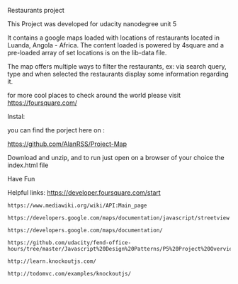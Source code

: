 Restaurants project 

This Project was developed for udacity nanodegree unit 5

It contains a google maps loaded with locations of restaurants located in Luanda, Angola - Africa. The content loaded is powered by 4square and a pre-loaded array of set locations is on the lib-data file.

The map offers multiple ways to filter the restaurants, ex: via search query, type and when selected the restaurants display some information regarding it.

for more cool places to check around the world please visit https://foursquare.com/

Instal:

you can find the porject here on :

https://github.com/AlanRSS/Project-Map

Download and unzip, and to run just open on a browser of your choice the index.html file


Have Fun


Helpful links:
https://developer.foursquare.com/start
	
	https://www.mediawiki.org/wiki/API:Main_page
	
	https://developers.google.com/maps/documentation/javascript/streetview
	
	https://developers.google.com/maps/documentation/
	
	https://github.com/udacity/fend-office-hours/tree/master/Javascript%20Design%20Patterns/P5%20Project%20Overview

	http://learn.knockoutjs.com/

	http://todomvc.com/examples/knockoutjs/

